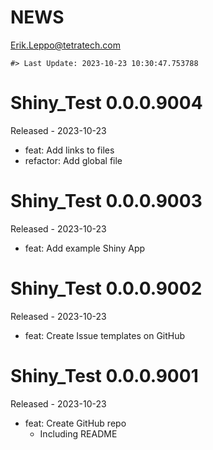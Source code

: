 NEWS
================
<Erik.Leppo@tetratech.com>

<!-- NEWS.md is generated from NEWS.Rmd. Please edit that file -->

    #> Last Update: 2023-10-23 10:30:47.753788

# Shiny_Test 0.0.0.9004

Released - 2023-10-23

- feat: Add links to files
- refactor: Add global file

# Shiny_Test 0.0.0.9003

Released - 2023-10-23

- feat: Add example Shiny App

# Shiny_Test 0.0.0.9002

Released - 2023-10-23

- feat: Create Issue templates on GitHub

# Shiny_Test 0.0.0.9001

Released - 2023-10-23

- feat: Create GitHub repo
  - Including README
